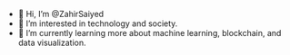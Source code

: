 - 👋 Hi, I’m @ZahirSaiyed
- 👀 I’m interested in technology and society.
- 🌱 I’m currently learning more about machine learning, blockchain, and data visualization.

<!---
ZahirSaiyed/ZahirSaiyed is a ✨ special ✨ repository because its `README.md` (this file) appears on your GitHub profile.
You can click the Preview link to take a look at your changes.
--->

